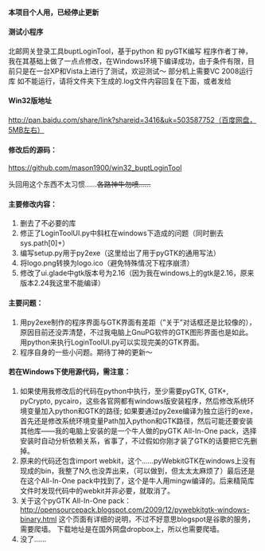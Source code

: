 #### 本项目个人用，已经停止更新

#### 测试小程序
北邮网关登录工具buptLoginTool，基于python 和 pyGTK编写
程序作者丁神，我在其基础上做了一点点修改，在Windows环境下编译成功，由于条件有限，目前只是在一台XP和Vista上进行了测试，欢迎测试～
部分机上需要VC 2008运行库
如不能运行，请将文件夹下生成的.log文件内容回复在下面，或者发给<deleted>

#### Win32版地址
http://pan.baidu.com/share/link?shareid=3416&uk=503587752（百度网盘，5MB左右）

#### 修改后的源码：
https://github.com/mason1900/win32_buptLoginTool

头回用这个东西不太习惯……~~各路神牛勿喷……~~

#### 主要修改内容：
1.	删去了不必要的库
2.	修正了LoginToolUI.py中斜杠在windows下造成的问题（同时删去sys.path[0]+）
3.	编写setup.py用于py2exe（这里给出了用于pyGTK的通用写法）
4.	将logo.png转换为logo.ico（避免特殊情况下程序崩溃）
5.	修改了ui.glade中gtk版本号为2.16（因为我在windows上的gtk是2.16，原来版本2.24我这里不能编译）

#### 主要问题：
1.	用py2exe制作的程序界面与GTK界面有差距（”关于”对话框还是比较像的），原因目前还没弄清楚，不过我电脑上GnuPG软件的GTK图形界面也是如此。用python来执行LoginToolUI.py可以实现完美的GTK界面。
2.	程序自身的一些小问题。期待丁神的更新～

#### 若在Windows下使用源代码，需注意：
1.	如果使用我修改后的代码在python中执行，至少需要pyGTK, GTK+, pyCrypto, pycairo，这些各官网都有windows版安装程序，然后修改系统环境变量加入python和GTK的路径; 如果要通过py2exe编译为独立运行的exe，首先还是修改系统环境变量Path加入python和GTK路径，然后可能还要安装其他库——我的电脑上安装的是一个牛人做的pyGTK All-In-One pack，选择安装时自动分析依赖关系，省事了，不过假如你刚才装了GTK的话要把它先删掉。
2.	原来的代码还包含import webkit，这个……pyWebkitGTK在windows上没有现成的bin，我整了N久也没弄出来，（可以做到，但太太太麻烦了）最后还是在这个All-In-One pack中找到了，这个是牛人用mingw编译的。后来精简库文件时发现代码中的webkit并非必要，就取消了。
3.	关于这个pyGTK All-In-One pack：
http://opensourcepack.blogspot.com/2009/12/pywebkitgtk-windows-binary.html
这个页面有详细的说明，不过不好意思blogspot是谷歌的服务，需要爬墙。
下载地址是在国外网盘dropbox上，所以也需要爬墙。
4.	没了……
